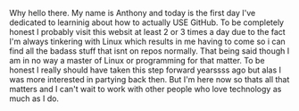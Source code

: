   Why hello there. My name is Anthony and today is the first day I've dedicated to learninig about how to actually USE GitHub. To be completely honest I probably visit this websit at least 2 or 3 times a day due to the fact I'm always tinkering with Linux which results in me having to come so i can find all the badass stuff that isnt on repos normally. That being said though I am in no way a master of Linux or programming for that matter. To be honest I really should have taken this step forward yearssss ago but alas I was more interested in partying back then. But I'm here now so thats all that matters and I can't wait to work with other people who love technology as much as I do.
